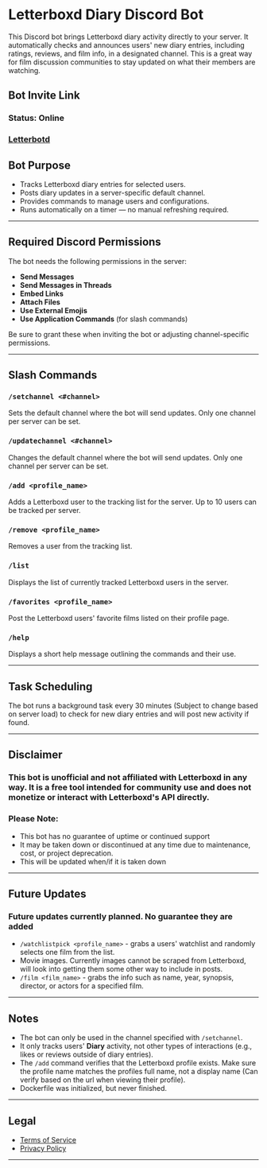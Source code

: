# Letterboxd Diary Discord Bot

This Discord bot brings Letterboxd diary activity directly to your server. It automatically checks and announces users' new diary entries, including ratings, reviews, and film info, in a designated channel. This is a great way for film discussion communities to stay updated on what their members are watching.

## Bot Invite Link

### Status: Online
### [Letterbotd](https://discord.com/oauth2/authorize?client_id=1398868547823730768&permissions=277025703936&integration_type=0&scope=bot)

## Bot Purpose

- Tracks Letterboxd diary entries for selected users.
-  Posts diary updates in a server-specific default channel.
-  Provides commands to manage users and configurations.
-  Runs automatically on a timer — no manual refreshing required.

---

##  Required Discord Permissions

The bot needs the following permissions in the server:

-  **Send Messages**
-  **Send Messages in Threads**
-  **Embed Links**
-  **Attach Files**
-  **Use External Emojis**
-  **Use Application Commands** (for slash commands)

Be sure to grant these when inviting the bot or adjusting channel-specific permissions.

---

##  Slash Commands

### `/setchannel <#channel>`
Sets the default channel where the bot will send updates. Only one channel per server can be set.

### `/updatechannel <#channel>`
Changes the default channel where the bot will send updates. Only one channel per server can be set.

### `/add <profile_name>`
Adds a Letterboxd user to the tracking list for the server. Up to 10 users can be tracked per server.

### `/remove <profile_name>`
Removes a user from the tracking list.

### `/list`
Displays the list of currently tracked Letterboxd users in the server.

### `/favorites <profile_name>`
Post the Letterboxd users' favorite films listed on their profile page.

### `/help`
Displays a short help message outlining the commands and their use.

---

##  Task Scheduling

The bot runs a background task every 30 minutes (Subject to change based on server load) to check for new diary entries and will post new activity if found.

---

## Disclaimer

### This bot is unofficial and not affiliated with Letterboxd in any way. It is a free tool intended for community use and does not monetize or interact with Letterboxd's API directly.

### Please Note:
- This bot has no guarantee of uptime or continued support
- It may be taken down or discontinued at any time due to maintenance, cost, or project deprecation.
- This will be updated when/if it is taken down

---

## Future Updates

### Future updates currently planned. No guarantee they are added

- `/watchlistpick <profile_name>` - grabs a users' watchlist and randomly selects one film from the list.
- Movie images. Currently images cannot be scraped from Letterboxd, will look into getting them some other way to include in posts.
- `/film <film_name>` - grabs the info such as name, year, synopsis, director, or actors for a specified film.

---

##  Notes

- The bot can only be used in the channel specified with `/setchannel`.
- It only tracks users' **Diary** activity, not other types of interactions (e.g., likes or reviews outside of diary entries).
- The `/add` command verifies that the Letterboxd profile exists. Make sure the profile name matches the profiles full name, not a display name (Can verify based on the url when viewing their profile).
- Dockerfile was initialized, but never finished.

---

## Legal

- [Terms of Service](TERMS_OF_SERVICE.md)
- [Privacy Policy](PRIVACY_POLICY.md)

---







